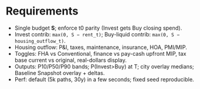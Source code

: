 # Requirements

* Single budget **S**; enforce t0 parity (Invest gets Buy closing spend).
* Invest contrib: `max(0, S − rent_t)`; Buy-liquid contrib: `max(0, S − housing_outflow_t)`.
* Housing outflow: P\&I, taxes, maintenance, insurance, HOA, PMI/MIP.
* Toggles: FHA vs Conventional, finance vs pay-cash upfront MIP, tax base current vs original, real-dollars display.
* Outputs: P10/P50/P90 bands; P(Invest>Buy) at T; city overlay medians; Baseline Snapshot overlay + deltas.
* Perf: default (5k paths, 30y) in a few seconds; fixed seed reproducible.
